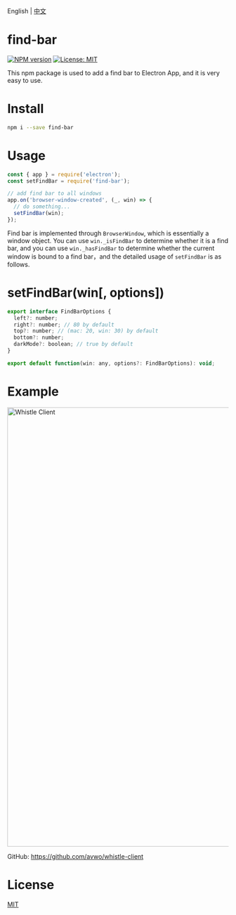 English | [中文](./README-zh_CN.md)

# find-bar
[![NPM version](https://img.shields.io/npm/v/find-bar.svg?style=flat-square)](https://npmjs.org/package/find-bar)
[![License: MIT](https://img.shields.io/badge/License-MIT-blue.svg?style=flat-square)](https://www.npmjs.com/package/find-bar)

This npm package is used to add a find bar to Electron App, and it is very easy to use.

# Install
``` sh
npm i --save find-bar
```
# Usage
``` js
const { app } = require('electron'); 
const setFindBar = require('find-bar');

// add find bar to all windows
app.on('browser-window-created', (_, win) => {
  // do something...
  setFindBar(win);
});

```
Find bar is implemented through `BrowserWindow`, which is essentially a window object. You can use `win._isFindBar` to determine whether it is a find bar, and you can use `win._hasFindBar` to determine whether the current window is bound to a find bar，and the detailed usage of `setFindBar` is as follows.

# setFindBar(win[, options])
  ``` js
  export interface FindBarOptions {
    left?: number;
    right?: number; // 80 by default
    top?: number; // (mac: 20, win: 30) by default
    bottom?: number;
    darkMode?: boolean; // true by default
  }

  export default function(win: any, options?: FindBarOptions): void;
  ```

  # Example

<img width="1000" alt="Whistle Client" src="https://github.com/avwo/electron-find-bar/assets/11450939/ac5b0474-89e2-446b-ad5e-653e6d6a8c49">

GitHub: https://github.com/avwo/whistle-client

# License
[MIT](./LICENSE)

